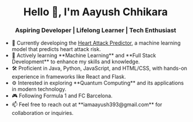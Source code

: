 <h1 align="center">Hello 👋, I'm Aayush Chhikara</h1>
<h3 align="center">Aspiring Developer | Lifelong Learner | Tech Enthusiast</h3>

<ul>
  <li>🔭 Currently developing the <a href="">Heart Attack Predictor</a>, a machine learning model that predicts heart attack risk.</li>
  <li>🌱 Actively learning **Machine Learning** and **Full Stack Development** to enhance my skills and knowledge.</li>
  <li>🛠️ Proficient in Java, Python, JavaScript, and HTML/CSS, with hands-on experience in frameworks like React and Flask.</li>
  <li>⚙️ Interested in exploring **Quantum Computing** and its applications in modern technology.</li>
  <li>🎮 Following Formula 1 and FC Barcelona.</li>
  <li>📫 Feel free to reach out at **iamaayush393@gmail.com** for collaboration or inquiries.</li>
</ul>
